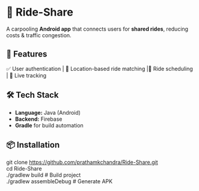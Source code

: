 # 🚗 Ride-Share  

A carpooling **Android app** that connects users for **shared rides**, reducing costs & traffic congestion.  

## 🚀 Features  
✅ User authentication | 📍 Location-based ride matching |📅 Ride scheduling | 🚦 Live tracking  

## 🛠 Tech Stack  
- **Language:** Java (Android)  
- **Backend:** Firebase  
- **Gradle** for build automation  

## 📦 Installation  
git clone https://github.com/prathamkchandra/Ride-Share.git  
cd Ride-Share  
./gradlew build  # Build project  
./gradlew assembleDebug  # Generate APK  
